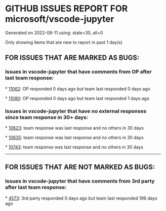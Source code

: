 
# GITHUB ISSUES REPORT FOR microsoft/vscode-jupyter


Generated on 2022-08-11 using: stale=30, all=0


Only showing items that are new to report in past 1 day(s)


## FOR ISSUES THAT ARE MARKED AS BUGS:


### Issues in vscode-jupyter that have comments from OP after last team response:


\* [11062](https://github.com/microsoft/vscode-jupyter/issues/11062 "IntelliSense works in python file (.py) but not in notebook (.ipynb)"): OP responded 0 days ago but team last responded 0 days ago

\* [11080](https://github.com/microsoft/vscode-jupyter/issues/11080 "Kernels on remote computes listed multiple times"): OP responded 0 days ago but team last responded 1 days ago

### Issues in vscode-jupyter that have no external responses since team response in 30+ days:


\* [10623](https://github.com/microsoft/vscode-jupyter/issues/10623 "Interactive python takes way too long to load. "): team response was last response and no others in 30 days

\* [10635](https://github.com/microsoft/vscode-jupyter/issues/10635 "Breakpoint in unrelated code causes issues with interactive debugging"): team response was last response and no others in 30 days

\* [10743](https://github.com/microsoft/vscode-jupyter/issues/10743 "VS Code does not open exported HTML file when running a notebook via Azure ML setup"): team response was last response and no others in 30 days

---

## FOR ISSUES THAT ARE NOT MARKED AS BUGS:


### Issues in vscode-jupyter that have comments from 3rd party after last team response:


\* [4573](https://github.com/microsoft/vscode-jupyter/issues/4573 "Support a notebook &quot;scratch pad&quot; and/or integrate interactive window experience for notebooks"): 3rd party responded 0 days ago but team last responded 196 days ago
